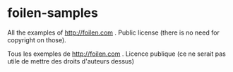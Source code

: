 foilen-samples
==============

All the examples of http://foilen.com .
Public license (there is no need for copyright on those).

Tous les exemples de http://foilen.com .
Licence publique (ce ne serait pas utile de mettre des droits d'auteurs dessus)
